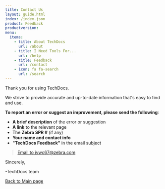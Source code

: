 ```yaml
---
title: Contact Us
layout: guide.html
index: /index.json
product: Feedback
productversion:
menu:
  items:
    - title: About TechDocs
      url: /about
    - title: I Need Tools For...
      url: /help
    - title: Feedback
      url: /contact
    - icon: fa fa-search
      url: /search
---  
```


Thank you for using TechDocs. 

We strive to provide accurate and up-to-date information that's easy to find and use. 

**To report an error or suggest an improvement, please send the following**:

* **A brief description** of the error or suggestion 
* **A link** to the relevant page
* The **Zebra SPR #** (if any)
* **Your name and contact info**
* **"TechDocs Feedback"** in the email subject 

> [Email to jvwc67@zebra.com](mailto:jvwc67@zebra.com?Subject=TechDocs%20Feedback)

Sincerely, 

-TechDocs team

[Back to Main page](../)